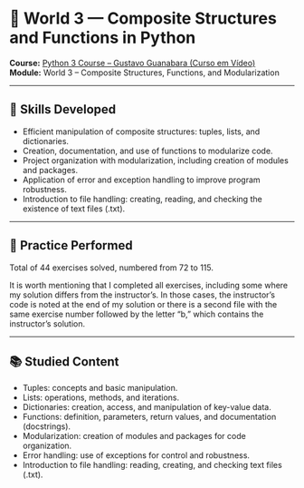 # 📁 World 3 — Composite Structures and Functions in Python

**Course:** [Python 3 Course – Gustavo Guanabara (Curso em Vídeo)](https://www.cursoemvideo.com/course/python-3/)  
**Module:** World 3 – Composite Structures, Functions, and Modularization

---

## 🎯 Skills Developed

- Efficient manipulation of composite structures: tuples, lists, and dictionaries.  
- Creation, documentation, and use of functions to modularize code.  
- Project organization with modularization, including creation of modules and packages.  
- Application of error and exception handling to improve program robustness.  
- Introduction to file handling: creating, reading, and checking the existence of text files (.txt).

---

## 📝 Practice Performed

Total of 44 exercises solved, numbered from 72 to 115.

It is worth mentioning that I completed all exercises, including some where my solution differs from the instructor’s. In those cases, the instructor’s code is noted at the end of my solution or there is a second file with the same exercise number followed by the letter “b,” which contains the instructor’s solution.

---

## 📚 Studied Content

- Tuples: concepts and basic manipulation.  
- Lists: operations, methods, and iterations.  
- Dictionaries: creation, access, and manipulation of key-value data.  
- Functions: definition, parameters, return values, and documentation (docstrings).  
- Modularization: creation of modules and packages for code organization.  
- Error handling: use of exceptions for control and robustness.  
- Introduction to file handling: reading, creating, and checking text files (.txt).

